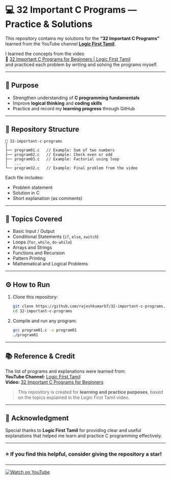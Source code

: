 # 💻 32 Important C Programs — Practice & Solutions

This repository contains my solutions for the **“32 Important C Programs”** learned from the YouTube channel [**Logic First Tamil**](https://www.youtube.com/@LogicFirstTamil).

I learned the concepts from the video  
🎥 [32 Important C Programs for Beginners | Logic First Tamil](https://youtu.be/YP-xgfv-Lzg?si=y1_CBGRnqaSwcgOo)  
and practiced each problem by writing and solving the programs myself.

---

## 🎯 Purpose

- Strengthen understanding of **C programming fundamentals**  
- Improve **logical thinking** and **coding skills**  
- Practice and record my **learning progress** through GitHub  

---

## 📂 Repository Structure

```
📁 32-important-c-programs
│
├── program01.c   // Example: Sum of two numbers
├── program02.c   // Example: Check even or odd
├── program03.c   // Example: Factorial using loop
│   ...
└── program32.c   // Example: Final problem from the video
```

Each file includes:
- Problem statement  
- Solution in C  
- Short explanation (as comments)

---

## 🧠 Topics Covered

- Basic Input / Output  
- Conditional Statements (`if`, `else`, `switch`)  
- Loops (`for`, `while`, `do-while`)  
- Arrays and Strings  
- Functions and Recursion  
- Pattern Printing  
- Mathematical and Logical Problems  

---

## ⚙️ How to Run

1. Clone this repository:
   ```bash
   git clone https://github.com/rajeshkumarb7/32-important-c-programs.git
   cd 32-important-c-programs
   ```

2. Compile and run any program:
   ```bash
   gcc program01.c -o program01
   ./program01
   ```

---

## 📚 Reference & Credit

The list of programs and explanations were learned from:  
**YouTube Channel:** [Logic First Tamil](https://www.youtube.com/@LogicFirstTamil)  
**Video:** [32 Important C Programs for Beginners](https://youtu.be/YP-xgfv-Lzg?si=y1_CBGRnqaSwcgOo)

> This repository is created for **learning and practice purposes**, based on the topics explained in the Logic First Tamil video.

---

## 🙌 Acknowledgment

Special thanks to **Logic First Tamil** for providing clear and useful explanations that helped me learn and practice C programming effectively.

---

### ⭐ If you find this helpful, consider giving the repository a star!

---

[![Watch on YouTube](https://img.youtube.com/vi/YP-xgfv-Lzg/0.jpg)](https://youtu.be/YP-xgfv-Lzg?si=y1_CBGRnqaSwcgOo)

